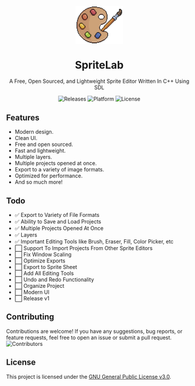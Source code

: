 <p align="center">
  <img width="128" align="center" src="SpriteLabIcon.png">
</p>
<h1 align="center">
  SpriteLab
</h1>
<p align="center">
  A Free, Open Sourced, and Lightweight Sprite Editor Written In C++ Using SDL
</p>
<p align="center">
  <a style="text-decoration:none" href="https://github.com/ElectroGamesYT/SpriteLab/releases">
    <img src="https://img.shields.io/github/v/release/ElectroGamesYT/SpriteLab?include_prereleases" alt="Releases" />
  </a>
  <a style="text-decoration:none">
    <img src="https://img.shields.io/badge/platform-windows-blue" alt="Platform" />
  </a>
    <a style="text-decoration:none">
    <img src="https://img.shields.io/github/license/ElectroGamesDev/SpriteLab" alt="License" />
  </a>
</p>

## Features

* Modern design.
* Clean UI.
* Free and open sourced.
* Fast and lightweight.
* Multiple layers.
* Multiple projects opened at once.
* Export to a variety of image formats.
* Optimized for performance.
* And so much more!

## Todo

- ✅ Export to Variety of File Formats
- ✅ Ability to Save and Load Projects
- ✅ Multiple Projects Opened At Once
- ✅ Layers
- ✅ Important Editing Tools like Brush, Eraser, Fill, Color Picker, etc
- ⬜ Support To Import Projects From Other Sprite Editors
- ⬜ Fix Window Scaling
- ⬜ Optimize Exports
- ⬜ Export to Sprite Sheet
- ⬜ Add All Editing Tools
- ⬜ Undo and Redo Functionality
- ⬜ Organize Project
- ⬜ Modern UI
- ⬜ Release v1

## Contributing

Contributions are welcome! If you have any suggestions, bug reports, or feature requests, feel free to open an issue or submit a pull request.
</a>
  <a style="text-decoration:none">
  <img src="https://img.shields.io/github/contributors/ElectroGamesDev/SpriteLab" alt="Contributors" />
</a>

## License

This project is licensed under the [GNU General Public License v3.0](LICENSE).
